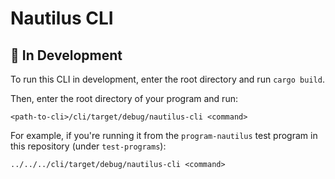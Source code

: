 # Nautilus CLI

## 🚧 In Development

To run this CLI in development, enter the root directory and run `cargo build`.   
   
Then, enter the root directory of your program and run:
```shell
<path-to-cli>/cli/target/debug/nautilus-cli <command>
```
For example, if you're running it from the `program-nautilus` test program in this repository (under `test-programs`):
```shell
../../../cli/target/debug/nautilus-cli <command>
```
